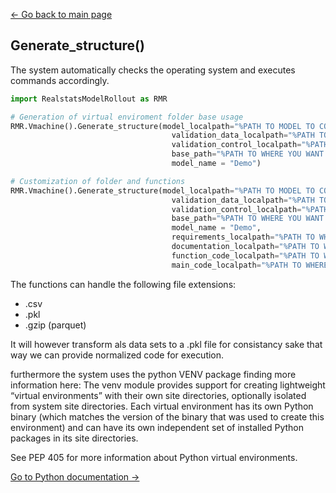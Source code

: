 [<- Go back to main page](https://bharkema.github.io/RealstatsModelRollout/)

## Generate_structure()
The system automatically checks the operating system and executes commands accordingly.
```python
import RealstatsModelRollout as RMR

# Generation of virtual enviroment folder base usage
RMR.Vmachine().Generate_structure(model_localpath="%PATH TO MODEL TO COPY%",
                                    validation_data_localpath="%PATH TO data TO COPY%",
                                    validation_control_localpath="%PATH TO CONTROL DATA TO COPY%",
                                    base_path="%PATH TO WHERE YOU WANT TO SAVE FOLDER%",
                                    model_name = "Demo")

# Customization of folder and functions
RMR.Vmachine().Generate_structure(model_localpath="%PATH TO MODEL TO COPY%",
                                    validation_data_localpath="%PATH TO data TO COPY%",
                                    validation_control_localpath="%PATH TO CONTROL DATA TO COPY%",
                                    base_path="%PATH TO WHERE YOU WANT TO SAVE FOLDER%",
                                    model_name = "Demo",
                                    requirements_localpath="%PATH TO WHERE YOUr requirements are%",
                                    documentation_localpath="%PATH TO WHERE YOUR DOCUMENTATION IS",
                                    function_code_localpath="%PATH TO WHERE YOUR FUNCTIONAL CODE IS",
                                    main_code_localpath="%PATH TO WHERE YOUR MAIN CODE FILE IS"):

```

The functions can handle the following file extensions:
* .csv
* .pkl
* .gzip (parquet)

It will however transform als data sets to a .pkl file for consistancy sake that way we can provide normalized code for execution.

furthermore the system uses the python VENV package finding more information here:
The venv module provides support for creating lightweight “virtual environments” with their own site directories, optionally isolated from system site directories. Each virtual environment has its own Python binary (which matches the version of the binary that was used to create this environment) and can have its own independent set of installed Python packages in its site directories.

See PEP 405 for more information about Python virtual environments.

[Go to Python documentation ->](https://docs.python.org/3/library/venv.html)